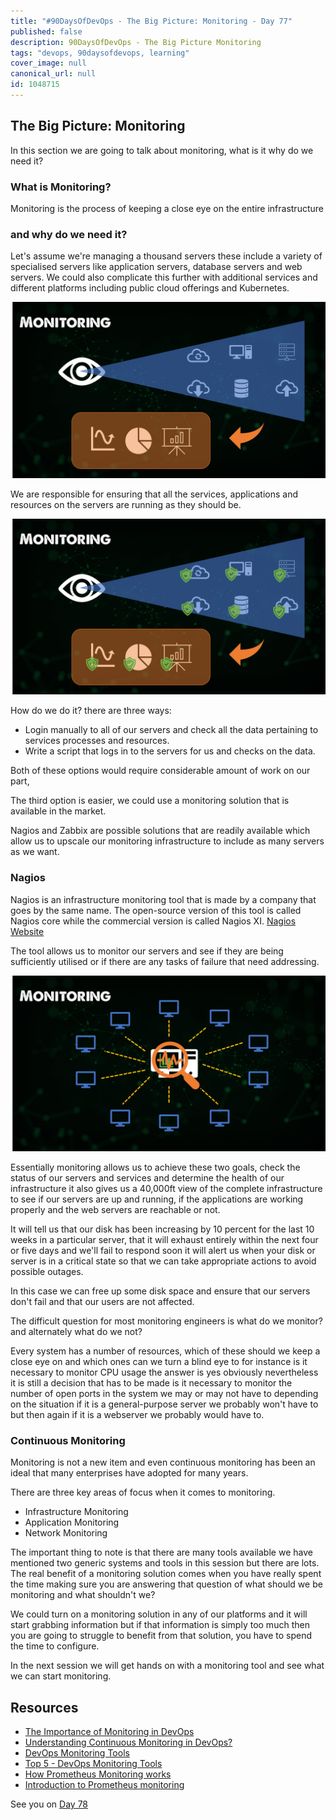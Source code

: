 ```yaml
---
title: "#90DaysOfDevOps - The Big Picture: Monitoring - Day 77"
published: false
description: 90DaysOfDevOps - The Big Picture Monitoring
tags: "devops, 90daysofdevops, learning"
cover_image: null
canonical_url: null
id: 1048715
---
```


## The Big Picture: Monitoring

In this section we are going to talk about monitoring, what is it why do we need it?

### What is Monitoring?

Monitoring is the process of keeping a close eye on the entire infrastructure

### and why do we need it?

Let's assume we're managing a thousand servers these include a variety of specialised servers like application servers, database servers and web servers. We could also complicate this further with additional services and different platforms including public cloud offerings and Kubernetes.

![](Images/Day77_Monitoring1.png)

We are responsible for ensuring that all the services, applications and resources on the servers are running as they should be.

![](Images/Day77_Monitoring2.png)

How do we do it? there are three ways:

- Login manually to all of our servers and check all the data pertaining to services processes and resources.
- Write a script that logs in to the servers for us and checks on the data.

Both of these options would require considerable amount of work on our part,

The third option is easier, we could use a monitoring solution that is available in the market.

Nagios and Zabbix are possible solutions that are readily available which allow us to upscale our monitoring infrastructure to include as many servers as we want.

### Nagios

Nagios is an infrastructure monitoring tool that is made by a company that goes by the same name. The open-source version of this tool is called Nagios core while the commercial version is called Nagios XI. [Nagios Website](https://www.nagios.org/)

The tool allows us to monitor our servers and see if they are being sufficiently utilised or if there are any tasks of failure that need addressing.

![](Images/Day77_Monitoring3.png)

Essentially monitoring allows us to achieve these two goals, check the status of our servers and services and determine the health of our infrastructure it also gives us a 40,000ft view of the complete infrastructure to see if our servers are up and running, if the applications are working properly and the web servers are reachable or not.

It will tell us that our disk has been increasing by 10 percent for the last 10 weeks in a particular server, that it will exhaust entirely within the next four or five days and we'll fail to respond soon it will alert us when your disk or server is in a critical state so that we can take appropriate actions to avoid possible outages.

In this case we can free up some disk space and ensure that our servers don't fail and that our users are not affected.

The difficult question for most monitoring engineers is what do we monitor? and alternately what do we not?

Every system has a number of resources, which of these should we keep a close eye on and which ones can we turn a blind eye to for instance is it necessary to monitor CPU usage the answer is yes obviously nevertheless it is still a decision that has to be made is it necessary to monitor the number of open ports in the system we may or may not have to depending on the situation if it is a general-purpose server we probably won't have to but then again if it is a webserver we probably would have to.

### Continuous Monitoring

Monitoring is not a new item and even continuous monitoring has been an ideal that many enterprises have adopted for many years.

There are three key areas of focus when it comes to monitoring.

- Infrastructure Monitoring
- Application Monitoring
- Network Monitoring

The important thing to note is that there are many tools available we have mentioned two generic systems and tools in this session but there are lots. The real benefit of a monitoring solution comes when you have really spent the time making sure you are answering that question of what should we be monitoring and what shouldn't we?

We could turn on a monitoring solution in any of our platforms and it will start grabbing information but if that information is simply too much then you are going to struggle to benefit from that solution, you have to spend the time to configure.

In the next session we will get hands on with a monitoring tool and see what we can start monitoring.

## Resources

- [The Importance of Monitoring in DevOps](https://www.devopsonline.co.uk/the-importance-of-monitoring-in-devops/)
- [Understanding Continuous Monitoring in DevOps?](https://medium.com/devopscurry/understanding-continuous-monitoring-in-devops-f6695b004e3b)
- [DevOps Monitoring Tools](https://www.youtube.com/watch?v=Zu53QQuYqJ0)
- [Top 5 - DevOps Monitoring Tools](https://www.youtube.com/watch?v=4t71iv_9t_4)
- [How Prometheus Monitoring works](https://www.youtube.com/watch?v=h4Sl21AKiDg)
- [Introduction to Prometheus monitoring](https://www.youtube.com/watch?v=5o37CGlNLr8)

See you on [Day 78](day78.md)
